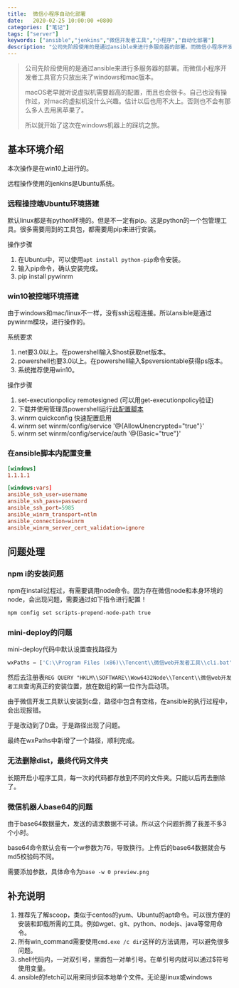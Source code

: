 ```yaml
---
title:  微信小程序自动化部署
date:   2020-02-25 10:00:00 +0800
categories: ["笔记"]
tags: ["server"]
keywords: ["ansible","jenkins","微信开发者工具","小程序","自动化部署"]
description: "公司先阶段使用的是通过ansible来进行多服务器的部署。而微信小程序开发者工具官方只放出来了windows和mac版本。macOS老早就听说虚拟机需要超高的配置，而且也会很卡。自己也没有操作过，对mac的虚拟机没什么兴趣。估计以后也用不大上。否则也不会有那么多人去用黑苹果了。所以就开始了这次在windows机器上的踩坑之旅"
---
```



> 公司先阶段使用的是通过ansible来进行多服务器的部署。而微信小程序开发者工具官方只放出来了windows和mac版本。
>
> macOS老早就听说虚拟机需要超高的配置，而且也会很卡。自己也没有操作过，对mac的虚拟机没什么兴趣。估计以后也用不大上。否则也不会有那么多人去用黑苹果了。
>
> 所以就开始了这次在windows机器上的踩坑之旅。


## 基本环境介绍

本次操作是在win10上进行的。

远程操作使用的jenkins是Ubuntu系统。

### 远程操控端Ubuntu环境搭建

默认linux都是有python环境的。但是不一定有pip。这是python的一个包管理工具。很多需要用到的工具包，都需要用pip来进行安装。

操作步骤
1. 在Ubuntu中，可以使用`apt install python-pip`命令安装。
2. 输入pip命令，确认安装完成。
3. pip install pywinrm

### win10被控端环境搭建

由于windows和mac/linux不一样，没有ssh远程连接。所以ansible是通过pywinrm模块，进行操作的。

系统要求
1. net要3.0以上。在powershell输入$host获取net版本。
2. powershell也要3.0以上。在powershell输入$psversiontable获得ps版本。
3. 系统推荐使用win10。

操作步骤
1. set-executionpolicy remotesigned (可以用get-executionpolicy验证)
2. 下载并使用管理员powershell运行[此配置脚本](https://github.com/ansible/ansible/blob/devel/examples/scripts/ConfigureRemotingForAnsible.ps1)
3. winrm quickconfig 快速配置启用
4. winrm set winrm/config/service '@{AllowUnencrypted="true"}'
5. winrm set winrm/config/service/auth '@{Basic="true"}'


### 在ansible脚本内配置变量

```toml
[windows]
1.1.1.1

[windows:vars]
ansible_ssh_user=username
ansible_ssh_pass=password
ansible_ssh_port=5985
ansible_winrm_transport=ntlm
ansible_connection=winrm
ansible_winrm_server_cert_validation=ignore
```

## 问题处理

### npm i的安装问题
npm在install过程过，有需要调用node命令。因为存在微信node和本身环境的node，会出现问题，需要通过如下指令进行配置！

```bash
npm config set scripts-prepend-node-path true
```

### mini-deploy的问题

mini-deploy代码中默认设置查找路径为

```js
wxPaths = ['C:\\Program Files (x86)\\Tencent\\微信web开发者工具\\cli.bat', 'C:\\Program Files\\Tencent\\微信web开发者工具\\cli.bat']
```

然后去注册表`REG QUERY "HKLM\\SOFTWARE\\Wow6432Node\\Tencent\\微信web开发者工具`查询真正的安装位置，放在数组的第一位作为启动项。

由于微信开发工具默认安装到c盘，路径中包含有空格，在ansible的执行过程中，会出现报错。

于是改动到了D盘。于是路径出现了问题。

最终在wxPaths中新增了一个路径，顺利完成。

### 无法删除dist，最终代码文件夹

长期开启小程序工具，每一次的代码都存放到不同的文件夹。只能以后再去删除了。

### 微信机器人base64的问题

由于base64数据量大，发送的请求数据不可读。所以这个问题折腾了我差不多3个小时。

base64命令默认会有一个w参数为76，导致换行。上传后的base64数据就会与md5校验码不同。

需要添加参数，具体命令为`base -w 0 preview.png`

## 补充说明

1. 推荐先了解scoop，类似于centos的yum、Ubuntu的apt命令。可以很方便的安装和卸载所需的工具。例如wget、git、python、nodejs、java等常用命令。
2. 所有win_command需要使用`cmd.exe /c dir`这样的方法调用，可以避免很多问题。
3. shell代码内，一对双引号，里面包一对单引号。在单引号内就可以通过$符号使用变量。
4. ansible的fetch可以用来同步回本地单个文件。无论是linux或windows